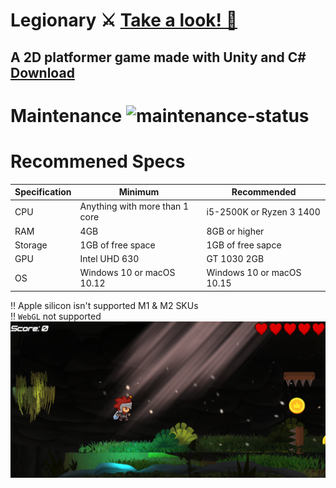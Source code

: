 # Legionary ⚔️ <a href="https://youtu.be/WG0DcoSDQ34">Take a look! 👀</a>
## A 2D platformer game made with Unity and C# <a href="https://www.dropbox.com/scl/fo/v0zubu2mxdl96ep4o1ibs/h?rlkey=04zjfm05xxdqg78gjaqrfkw3n&dl=0">Download</a>
# Maintenance ![maintenance-status](https://img.shields.io/badge/maintenance-passively--maintained-yellowgreen.svg)
# Recommened Specs
| Specification     | Minimum                          | Recommended                     |
|-------------------|----------------------------------|---------------------------------|
| CPU               | Anything with more than 1 core   | i5-2500K or Ryzen 3 1400        |
| RAM               | 4GB                              | 8GB or higher                   |
| Storage           | 1GB of free space                | 1GB of free sapce               |
| GPU               | Intel UHD 630                    | GT 1030 2GB                     |
| OS                | Windows 10 or macOS 10.12        | Windows 10 or macOS 10.15       |

‼️ Apple silicon isn't supported M1 & M2 SKUs <br>
‼️ `WebGL` not supported <br>
![Screenshot](2d.png)
